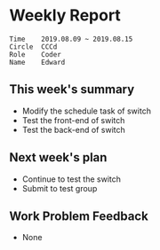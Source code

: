 # Weekly Report 
```
Time	2019.08.09 ~ 2019.08.15
Circle	CCCd
Role	Coder
Name	Edward
```
## This week's summary
- Modify the schedule task of switch
- Test the front-end of switch
- Test the back-end of switch

## Next week's plan

- Continue to test the switch
- Submit to test group

## Work Problem Feedback
- None

